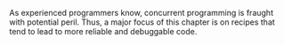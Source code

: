 As experienced programmers know, concurrent programming is fraught with potential peril. Thus, a major focus of this chapter is on recipes that tend to lead to more reliable and debuggable code.